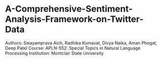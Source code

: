 # A-Comprehensive-Sentiment-Analysis-Framework-on-Twitter-Data

Authors: Swayamprava Aich, Radhika Kumavat, Divya Naika, Aman Phogat, Deep Patel
Course: APLN-552: Special Topics in Natural Language Processing
Institution: Montclair State University
